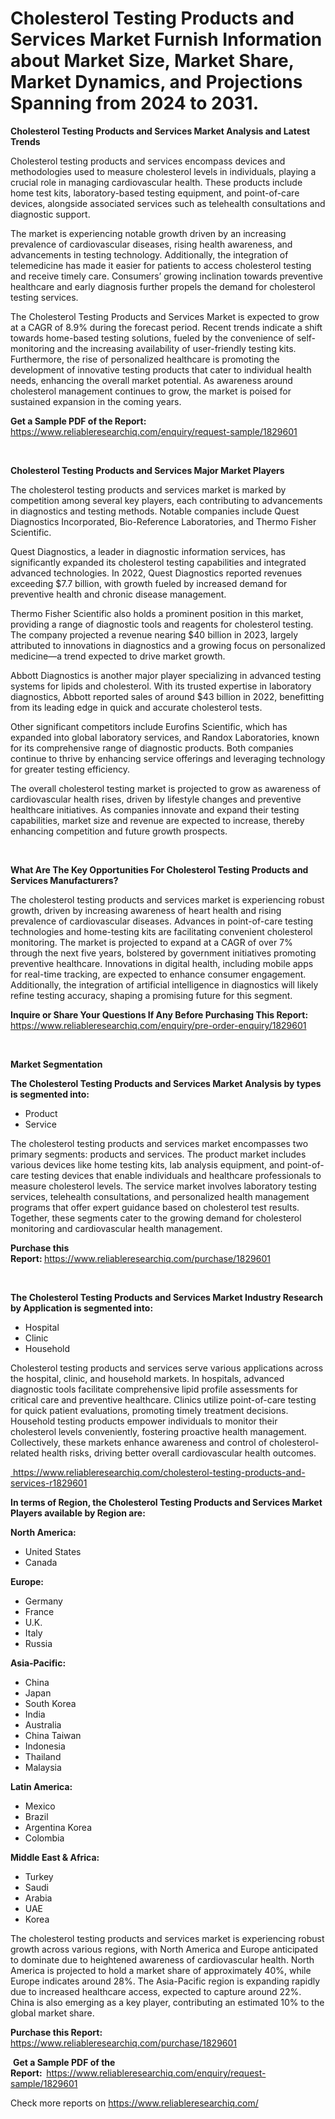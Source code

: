 <p><h1>Cholesterol Testing Products and Services Market Furnish Information about Market Size, Market Share, Market Dynamics, and Projections Spanning from 2024 to 2031.</h1></p><p><strong>Cholesterol Testing Products and Services Market Analysis and Latest Trends</strong></p>
<p><p>Cholesterol testing products and services encompass devices and methodologies used to measure cholesterol levels in individuals, playing a crucial role in managing cardiovascular health. These products include home test kits, laboratory-based testing equipment, and point-of-care devices, alongside associated services such as telehealth consultations and diagnostic support.</p><p>The market is experiencing notable growth driven by an increasing prevalence of cardiovascular diseases, rising health awareness, and advancements in testing technology. Additionally, the integration of telemedicine has made it easier for patients to access cholesterol testing and receive timely care. Consumers’ growing inclination towards preventive healthcare and early diagnosis further propels the demand for cholesterol testing services.</p><p>The Cholesterol Testing Products and Services Market is expected to grow at a CAGR of 8.9% during the forecast period. Recent trends indicate a shift towards home-based testing solutions, fueled by the convenience of self-monitoring and the increasing availability of user-friendly testing kits. Furthermore, the rise of personalized healthcare is promoting the development of innovative testing products that cater to individual health needs, enhancing the overall market potential. As awareness around cholesterol management continues to grow, the market is poised for sustained expansion in the coming years.</p></p>
<p><strong>Get a Sample PDF of the Report:&nbsp;</strong> <a href="https://www.reliableresearchiq.com/enquiry/request-sample/1829601?utm_campaign=1159&utm_medium=2&utm_source=Github&utm_content=ia&utm_term=30122024&utm_id=cholesterol-testing-products-and-services">https://www.reliableresearchiq.com/enquiry/request-sample/1829601</a></p>
<p>&nbsp;</p>
<p><strong>Cholesterol Testing Products and Services Major Market Players</strong></p>
<p><p>The cholesterol testing products and services market is marked by competition among several key players, each contributing to advancements in diagnostics and testing methods. Notable companies include Quest Diagnostics Incorporated, Bio-Reference Laboratories, and Thermo Fisher Scientific. </p><p>Quest Diagnostics, a leader in diagnostic information services, has significantly expanded its cholesterol testing capabilities and integrated advanced technologies. In 2022, Quest Diagnostics reported revenues exceeding $7.7 billion, with growth fueled by increased demand for preventive health and chronic disease management.</p><p>Thermo Fisher Scientific also holds a prominent position in this market, providing a range of diagnostic tools and reagents for cholesterol testing. The company projected a revenue nearing $40 billion in 2023, largely attributed to innovations in diagnostics and a growing focus on personalized medicine—a trend expected to drive market growth.</p><p>Abbott Diagnostics is another major player specializing in advanced testing systems for lipids and cholesterol. With its trusted expertise in laboratory diagnostics, Abbott reported sales of around $43 billion in 2022, benefitting from its leading edge in quick and accurate cholesterol tests.</p><p>Other significant competitors include Eurofins Scientific, which has expanded into global laboratory services, and Randox Laboratories, known for its comprehensive range of diagnostic products. Both companies continue to thrive by enhancing service offerings and leveraging technology for greater testing efficiency.</p><p>The overall cholesterol testing market is projected to grow as awareness of cardiovascular health rises, driven by lifestyle changes and preventive healthcare initiatives. As companies innovate and expand their testing capabilities, market size and revenue are expected to increase, thereby enhancing competition and future growth prospects.</p></p>
<p>&nbsp;</p>
<p><strong>What Are The Key Opportunities For Cholesterol Testing Products and Services Manufacturers?</strong></p>
<p><p>The cholesterol testing products and services market is experiencing robust growth, driven by increasing awareness of heart health and rising prevalence of cardiovascular diseases. Advances in point-of-care testing technologies and home-testing kits are facilitating convenient cholesterol monitoring. The market is projected to expand at a CAGR of over 7% through the next five years, bolstered by government initiatives promoting preventive healthcare. Innovations in digital health, including mobile apps for real-time tracking, are expected to enhance consumer engagement. Additionally, the integration of artificial intelligence in diagnostics will likely refine testing accuracy, shaping a promising future for this segment.</p></p>
<p><strong>Inquire or Share Your Questions If Any Before Purchasing This Report:</strong> <a href="https://www.reliableresearchiq.com/enquiry/pre-order-enquiry/1829601?utm_campaign=1159&utm_medium=2&utm_source=Github&utm_content=ia&utm_term=30122024&utm_id=cholesterol-testing-products-and-services">https://www.reliableresearchiq.com/enquiry/pre-order-enquiry/1829601</a></p>
<p>&nbsp;</p>
<p><strong>Market Segmentation</strong></p>
<p><strong>The Cholesterol Testing Products and Services Market Analysis by types is segmented into:</strong></p>
<p><ul><li>Product</li><li>Service</li></ul></p>
<p><p>The cholesterol testing products and services market encompasses two primary segments: products and services. The product market includes various devices like home testing kits, lab analysis equipment, and point-of-care testing devices that enable individuals and healthcare professionals to measure cholesterol levels. The service market involves laboratory testing services, telehealth consultations, and personalized health management programs that offer expert guidance based on cholesterol test results. Together, these segments cater to the growing demand for cholesterol monitoring and cardiovascular health management.</p></p>
<p><strong>Purchase this Report:&nbsp;</strong><a href="https://www.reliableresearchiq.com/purchase/1829601?utm_campaign=1159&utm_medium=2&utm_source=Github&utm_content=ia&utm_term=30122024&utm_id=cholesterol-testing-products-and-services">https://www.reliableresearchiq.com/purchase/1829601</a></p>
<p>&nbsp;</p>
<p><strong>The Cholesterol Testing Products and Services Market Industry Research by Application is segmented into:</strong></p>
<p><ul><li>Hospital</li><li>Clinic</li><li>Household</li></ul></p>
<p><p>Cholesterol testing products and services serve various applications across the hospital, clinic, and household markets. In hospitals, advanced diagnostic tools facilitate comprehensive lipid profile assessments for critical care and preventive healthcare. Clinics utilize point-of-care testing for quick patient evaluations, promoting timely treatment decisions. Household testing products empower individuals to monitor their cholesterol levels conveniently, fostering proactive health management. Collectively, these markets enhance awareness and control of cholesterol-related health risks, driving better overall cardiovascular health outcomes.</p></p>
<p><a href="https://www.reliableresearchiq.com/cholesterol-testing-products-and-services-r1829601?utm_campaign=1159&utm_medium=2&utm_source=Github&utm_content=ia&utm_term=30122024&utm_id=cholesterol-testing-products-and-services">&nbsp;https://www.reliableresearchiq.com/cholesterol-testing-products-and-services-r1829601</a></p>
<p><strong>In terms of Region, the Cholesterol Testing Products and Services Market Players available by Region are:</strong></p>
<p>
    <p> <strong> North America: </strong>
        <ul>
            <li>United States</li>
            <li>Canada</li>
        </ul>
        </p> 
    <p> <strong> Europe: </strong>
        <ul>
            <li>Germany</li>
            <li>France</li>
            <li>U.K.</li>
            <li>Italy</li>
            <li>Russia</li>
        </ul>
        </p> 
    <p> <strong> Asia-Pacific: </strong>
        <ul>
            <li>China</li>
            <li>Japan</li>
            <li>South Korea</li>
            <li>India</li>
            <li>Australia</li>
            <li>China Taiwan</li>
            <li>Indonesia</li>
            <li>Thailand</li>
            <li>Malaysia</li>
        </ul>
        </p> 
    <p> <strong> Latin America: </strong>
        <ul>
            <li>Mexico</li>
            <li>Brazil</li>
            <li>Argentina Korea</li>
            <li>Colombia</li>
        </ul>
        </p> 
    <p> <strong> Middle East & Africa: </strong>
        <ul>
            <li>Turkey</li>
            <li>Saudi</li>
            <li>Arabia</li>
            <li>UAE</li>
            <li>Korea</li>
        </ul>
    </p>
    </p>
<p><p>The cholesterol testing products and services market is experiencing robust growth across various regions, with North America and Europe anticipated to dominate due to heightened awareness of cardiovascular health. North America is projected to hold a market share of approximately 40%, while Europe indicates around 28%. The Asia-Pacific region is expanding rapidly due to increased healthcare access, expected to capture around 22%. China is also emerging as a key player, contributing an estimated 10% to the global market share.</p></p>
<p><strong>Purchase this Report: </strong><a href="https://www.reliableresearchiq.com/purchase/1829601?utm_campaign=1159&utm_medium=2&utm_source=Github&utm_content=ia&utm_term=30122024&utm_id=cholesterol-testing-products-and-services">https://www.reliableresearchiq.com/purchase/1829601</a></p>
<p>&nbsp;<strong>Get a Sample PDF of the Report:&nbsp;&nbsp;</strong><a href="https://www.reliableresearchiq.com/enquiry/request-sample/1829601?utm_campaign=1159&utm_medium=2&utm_source=Github&utm_content=ia&utm_term=30122024&utm_id=cholesterol-testing-products-and-services">https://www.reliableresearchiq.com/enquiry/request-sample/1829601</a></p>
<p><strong></strong></p>
<p>Check more reports on <a href="https://www.reliableresearchiq.com/?utm_campaign=1159&utm_medium=2&utm_source=Github&utm_content=ia&utm_term=30122024&utm_id=cholesterol-testing-products-and-services">https://www.reliableresearchiq.com/</a></p>